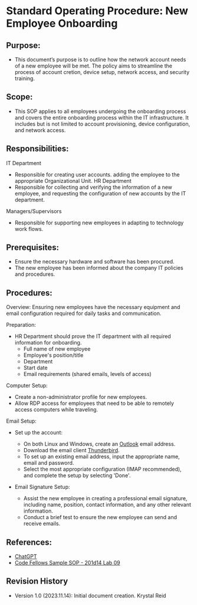 # Standard Operating Procedure: New Employee Onboarding 

## Purpose:
- This document’s purpose is to outline how the network account needs of a new employee will be met. The policy aims to streamline the process of account cretion, device setup, network access, and security training. 

## Scope:
- This SOP applies to all employees undergoing the onboarding process and covers the entire onboarding process within the IT infrastructure. It includes but is not limited to account provisioning, device configuration, and network access.

## Responsibilities:
IT Department 
  - Responsible for creating user accounts. adding the employee to the appropriate Organizational Unit. 
HR Department
  - Responsible for collecting and verifying the information of a new employee, and requesting the configuration of new accounts by the IT department.

Managers/Supervisors
  - Responsible for supporting new employees in adapting to technology work flows.

## Prerequisites:
- Ensure the necessary hardware and software has been procured.
- The new employee has been informed about the company IT policies and procedures.

## Procedures:
Overview: Ensuring new employees have the necessary equipment and email configuration required for daily tasks and communication. 

Preparation:
 - HR Department should prove the IT department with all required information for onboarding.
    - Full name of new employee
    - Employee's position/title
    - Department
    - Start date 
    - Email requirements (shared emails, levels of access)

Computer Setup:
  - Create a non-administrator profile for new employees.
  - Allow RDP access for employees that need to be able to remotely access computers while traveling.

Email Setup:
  - Set up the account:
    - On both Linux and Windows, create an [Outlook](outlook.com) email address.
    - Download the email client [Thunderbird](https://www.thunderbird.net/en-US/download/?downloaded=True&download_channel=esr).
    - To set up an existing email address, input the appropriate name, email and password.
    - Select the most appropriate configuration (IMAP recommended), and complete the setup by selecting 'Done'. 
   
  - Email Signature Setup:
    - Assist the new employee in creating a professional email signature, including name, position, contact information, and any other relevant information.
    - Conduct a brief test to ensure the new employee can send and receive emails.  

##  References: 
- [ChatGPT](https://chat.openai.com/share/52ba4d5c-b97f-4dab-a2bf-c81ce844abda)
- [Code Fellows Sample SOP - 201d14 Lab 09](https://codefellows.github.io/ops-201-guide/curriculum/class-09/lab/SOP-new-employee.html)

## Revision History
- Version 1.0 (2023.11.14): Initial document creation. Krystal Reid
